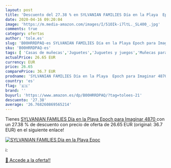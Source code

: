 ```yaml
---
layout: post
title: 'Descuento del 27.38 % en SYLVANIAN FAMILIES Día en la Playa  Epoc'
date: 2020-04-16 09:20:04
image: 'https://m.media-amazon.com/images/I/51OIk-i7ltL._SL400_.jpg'
comments: true
category: ofertas
author: 'tole.es'
slug: 'B00HRRDPAQ-es SYLVANIAN FAMILIES Día en la Playa Epoch para Imaginar 4870'
sku: 'B00HRRDPAQ-es'
tags: [ 'Casas de muñecas','Juguetes','Juguetes y juegos','Muñecas para casas de muñecas','Muñecas y accesorios','families','sylvanian', ]
actualPrice: 26.65 EUR
currency: EUR
price: 26.65
comparePrice: 36.7 EUR
prodname: 'SYLVANIAN FAMILIES Día en la Playa  Epoch para Imaginar 4870 '
country: 'es'
flag: '🇪🇸'
brand: ''
buyurl: 'https://www.amazon.es/dp/B00HRRDPAQ/?tag=tolees-21'
descuento: '27.38'
average: '26.768260869565214'
---
```


Tienes [SYLVANIAN FAMILIES Día en la Playa  Epoch para Imaginar 4870 ](https://www.amazon.es/dp/B00HRRDPAQ/?tag=tolees-21) con un 27.38 % de descuento con precio de oferta de 26.65 EUR (original: 36.7 EUR) en el siguiente enlace!

[![SYLVANIAN FAMILIES Día en la Playa  Epoc](https://m.media-amazon.com/images/I/51OIk-i7ltL._SL400_.jpg)](https://www.amazon.es/dp/B00HRRDPAQ/?tag=tolees-21)

ℹ️:


[🛒 Accede a la oferta!!](https://www.amazon.es/dp/B00HRRDPAQ/?tag=tolees-21)
